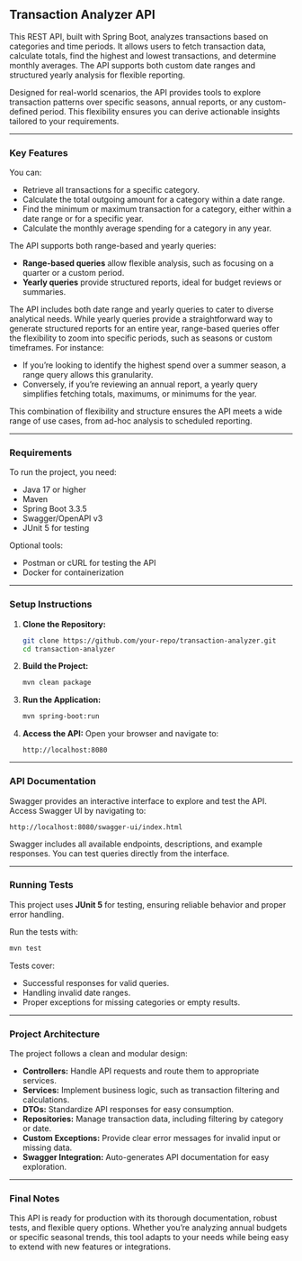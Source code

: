 ## Transaction Analyzer API

This REST API, built with Spring Boot, analyzes transactions based on categories and time periods. It allows users to fetch transaction data, calculate totals, find the highest and lowest transactions, and determine monthly averages. The API supports both custom date ranges and structured yearly analysis for flexible reporting.

Designed for real-world scenarios, the API provides tools to explore transaction patterns over specific seasons, annual reports, or any custom-defined period. This flexibility ensures you can derive actionable insights tailored to your requirements.

---

### Key Features

You can:
- Retrieve all transactions for a specific category.
- Calculate the total outgoing amount for a category within a date range.
- Find the minimum or maximum transaction for a category, either within a date range or for a specific year.
- Calculate the monthly average spending for a category in any year.

The API supports both range-based and yearly queries:
- **Range-based queries** allow flexible analysis, such as focusing on a quarter or a custom period.
- **Yearly queries** provide structured reports, ideal for budget reviews or summaries.


The API includes both date range and yearly queries to cater to diverse analytical needs. While yearly queries provide a straightforward way to generate structured reports for an entire year, range-based queries offer the flexibility to zoom into specific periods, such as seasons or custom timeframes. For instance:

- If you’re looking to identify the highest spend over a summer season, a range query allows this granularity.
- Conversely, if you’re reviewing an annual report, a yearly query simplifies fetching totals, maximums, or minimums for the year.

This combination of flexibility and structure ensures the API meets a wide range of use cases, from ad-hoc analysis to scheduled reporting.

---

### Requirements

To run the project, you need:
- Java 17 or higher
- Maven
- Spring Boot 3.3.5
- Swagger/OpenAPI v3
- JUnit 5 for testing

Optional tools:
- Postman or cURL for testing the API
- Docker for containerization

---

### Setup Instructions

1. **Clone the Repository:**
   ```bash
   git clone https://github.com/your-repo/transaction-analyzer.git
   cd transaction-analyzer
   ```

2. **Build the Project:**
   ```bash
   mvn clean package
   ```

3. **Run the Application:**
   ```bash
   mvn spring-boot:run
   ```

4. **Access the API:**
   Open your browser and navigate to:
   ```
   http://localhost:8080
   ```

---

### API Documentation

Swagger provides an interactive interface to explore and test the API. Access Swagger UI by navigating to:
```http
http://localhost:8080/swagger-ui/index.html
```

Swagger includes all available endpoints, descriptions, and example responses. You can test queries directly from the interface.

---

### Running Tests

This project uses **JUnit 5** for testing, ensuring reliable behavior and proper error handling.

Run the tests with:
```bash
mvn test
```

Tests cover:
- Successful responses for valid queries.
- Handling invalid date ranges.
- Proper exceptions for missing categories or empty results.

---

### Project Architecture

The project follows a clean and modular design:

- **Controllers:** Handle API requests and route them to appropriate services.
- **Services:** Implement business logic, such as transaction filtering and calculations.
- **DTOs:** Standardize API responses for easy consumption.
- **Repositories:** Manage transaction data, including filtering by category or date.
- **Custom Exceptions:** Provide clear error messages for invalid input or missing data.
- **Swagger Integration:** Auto-generates API documentation for easy exploration.

---

### Final Notes

This API is ready for production with its thorough documentation, robust tests, and flexible query options. Whether you’re analyzing annual budgets or specific seasonal trends, this tool adapts to your needs while being easy to extend with new features or integrations.

